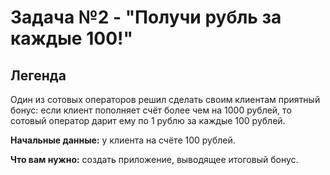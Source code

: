# Задача №2 - "Получи рубль за каждые 100!"

## Легенда

Один из сотовых операторов решил сделать своим клиентам приятный бонус: если клиент пополняет счёт более чем на 1000 рублей, то сотовый оператор дарит ему по 1 рублю за каждые 100 рублей.

**Начальные данные:** у клиента на счёте 100 рублей.

**Что вам нужно:** создать приложение, выводящее итоговый бонус.
